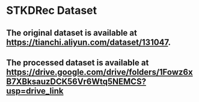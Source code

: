 # STKDRec Dataset
## The original dataset is available at https://tianchi.aliyun.com/dataset/131047.
## The processed dataset is available at https://drive.google.com/drive/folders/1Fowz6xB7XBksauzDCK56Vr6Wtq5NEMCS?usp=drive_link
